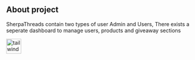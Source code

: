 ## About project 

SherpaThreads contain two types of user Admin and Users, There exists a seperate dashboard to manage users, products and giveaway sections

 <img src="https://drive.google.com/file/d/1nsA6DjE_e3iiLLYPIpS5a5adqaLGXWDP/view?usp=sharing" alt="tailwind" width="40" height="40"/>
